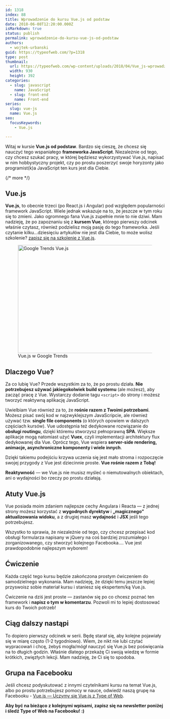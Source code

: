 ```yaml
---
id: 1318
index: 88
title: Wprowadzenie do kursu Vue.js od podstaw
date: 2018-06-08T12:20:00.000Z
isMarkdown: true
status: publish
permalink: wprowadzenie-do-kursu-vue-js-od-podstaw
authors:
  - wojtek-urbanski
guid: https://typeofweb.com/?p=1318
type: post
thumbnail:
  url: https://typeofweb.com/wp-content/uploads/2018/04/Vue_js-wprowadzenie.png
  width: 930
  height: 392
categories:
  - slug: javascript
    name: JavaScript
  - slug: front-end
    name: Front-end
series:
  slug: vue-js
  name: Vue.js
seo:
  focusKeywords:
    - Vue.js

---
```

Witaj w kursie **Vue.js od podstaw**. Bardzo się cieszę, że chcesz się nauczyć tego wspaniałego **frameworka JavaScript**. Niezależnie od tego, czy chcesz szukać pracy, w której będziesz wykorzystywać Vue.js, napisać w nim hobbystyczny projekt, czy po prostu poszerzyć swoje horyzonty jako programist(k)a JavaScript ten kurs jest dla Ciebie.

{/* more */}

## Vue.js
**Vue.js**, to obecnie trzeci (po React.js i Angular) pod względem popularności framework JavaScript. Wiele jednak wskazuje na to, że jeszcze w tym roku się to zmieni. Jako ogromnego fana Vue.js zupełnie mnie to nie dziwi. Mam nadzieję, że po zapoznaniu się z **kursem Vue**, którego pierwszy odcinek właśnie czytasz, również podzielisz moją pasję do tego frameworka. Jeśli czytanie kilku…dziesięciu artykułów nie jest dla Ciebie, to może wolisz szkolenie? <a href="https://szkolenia.typeofweb.com/" target="_blank">zapisz się na szkolenie z Vue.js</a>.


<figure id="attachment_1336" align="aligncenter" width="1024">
  <a href="https://typeofweb.com/wp-content/uploads/2018/04/Google-trends-Vue.png"><img src="https://typeofweb.com/wp-content/uploads/2018/04/Google-trends-Vue-1024x342.png" alt="Google Trends Vue.js" width="1024" height="342" class="size-large wp-image-1336" /></a>
  <figcaption>
    Vue.js w Google Trends
  </figcaption>
</figure>


## Dlaczego Vue?
Za co lubię Vue? Przede wszystkim za to, że po prostu działa. **Nie potrzebujesz używać jakiegokolwiek build systemu** (ale możesz), aby zacząć pracę z Vue. Wystarczy dodanie tagu `<script>` do strony i możesz tworzyć reaktywną aplikację JavaScript.

Uwielbiam Vue również za to, że **rośnie razem z Twoimi potrzebami**. Możesz pisać swój kod w najzwyklejszym JavaScripcie, ale również używać tzw. **single file components** (o których opowiem w dalszych częściach kursów). Vue udostępnia też dedykowane rozwiązanie do **obsługi routingu**, dzięki któremu stworzysz pełnoprawną **SPA**. Większe aplikacje mogą natomiast użyć **Vuex**, czyli implementacji architektury flux dedykowanej dla Vue. Oprócz tego, Vue wspiera **server-side rendering, animacje, asynchroniczne komponenty i wiele innych**.

Dzięki takiemu podejściu krzywa uczenia się jest mało stroma i rozpoczęcie swojej przygody z Vue jest dziecinnie proste. **Vue rośnie razem z Tobą!**

**Reaktywność** — we Vue.js nie musisz myśleć o niemutowalnych obiektach, ani o wydajności bo rzeczy po prostu działają.

## Atuty Vue.js
Vue posiada moim zdaniem najlepsze cechy Angulara i Reacta — z jednej strony możesz korzystać z **wygodnych dyrektyw** i **„magicznego” aktualizowania widoku**, a z drugiej masz **wydajność** i **JSX** jeśli tego potrzebujesz.

Wszystko to sprawia, że niezależnie od tego, czy chcesz przepisać kod obsługi formularza napisany w jQuery na coś bardziej zrozumiałego i zorganizowanego, czy stworzyć kolejnego Facebooka.... Vue jest prawdopodobnie najlepszym wyborem!

## Ćwiczenie

Każda część tego kursu będzie zakończona prostym ćwiczeniem do samodzielnego wykonania. Mam nadzieję, że dzięki temu jeszcze lepiej przyswoisz sobie materiał kursu i staniesz się ekspertem/ką Vue.js.

Ćwiczenie na dziś jest proste — zastanów się po co chcesz poznać ten framework i **napisz o tym w komentarzu**. Pozwoli mi to lepiej dostosować kurs do Twoich potrzeb!

## Ciąg dalszy nastąpi

To dopiero pierwszy odcinek w serii. Będę starał się, aby kolejne pojawiały się w miarę często (1-2 tygodniowo). Wiem, że nikt nie lubi czytać wypracowań i chcę, żebyś mogła/mógł nauczyć się Vue.js bez poświęcania na to długich godzin. Właśnie dlatego przekażę Ci swoją wiedzę w formie krótkich, zwięzłych lekcji. Mam nadzieję, że Ci się to spodoba.

## Grupa na Facebooku

Jeśli chcesz podyskutować z innymi czytelnikami kursu na temat Vue.js, albo po prostu potrzebujesz pomocy w nauce, odwiedź naszą grupę na Facebooku - [Vue.js — Uczymy się Vue.js z Type of Web](https://www.facebook.com/groups/2048207118836723/).

**Aby być na bieżąco z kolejnymi wpisami, zapisz się na newsletter poniżej i śledź Type of Web na Facebooku! :)**

<NewsletterForm />
<FacebookPageWidget />

